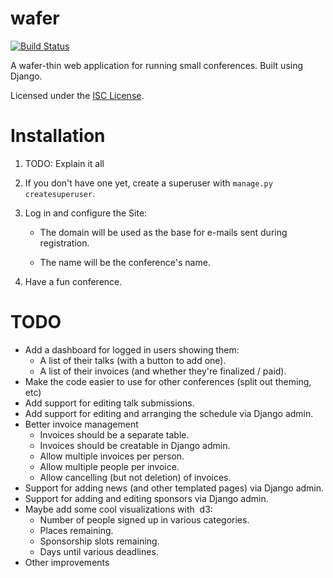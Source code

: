 wafer
=====

[![Build Status](https://travis-ci.org/CTPUG/wafer.png?branch=master)](https://travis-ci.org/CTPUG/wafer)

A wafer-thin web application for running small conferences. Built using Django.

Licensed under the [ISC License](LICENSE).

Installation
============

1. TODO: Explain it all

2. If you don't have one yet, create a superuser with
   ``manage.py createsuperuser``.

3. Log in and configure the Site:

   * The domain will be used as the base for e-mails sent during
     registration.

   * The name will be the conference's name.

4. Have a fun conference.

TODO
====

* Add a dashboard for logged in users showing them:
  * A list of their talks (with a button to add one).
  * A list of their invoices (and whether they're finalized / paid).
* Make the code easier to use for other conferences (split out theming, etc)
* Add support for editing talk submissions.
* Add support for editing and arranging the schedule via Django admin.
* Better invoice management
  * Invoices should be a separate table.
  * Invoices should be creatable in Django admin.
  * Allow multiple invoices per person.
  * Allow multiple people per invoice.
  * Allow cancelling (but not deletion) of invoices.
* Support for adding news (and other templated pages) via Django admin.
* Support for adding and editing sponsors via Django admin.
* Maybe add some cool visualizations with  d3:
  * Number of people signed up in various categories.
  * Places remaining.
  * Sponsorship slots remaining.
  * Days until various deadlines.
* Other improvements

